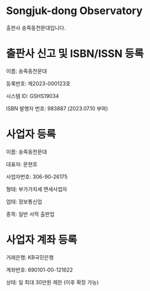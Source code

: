# Songjuk-dong Observatory

출판사 송죽동천문대입니다.

# 출판사 신고 및 ISBN/ISSN 등록

이름: 송죽동천문대

등록번호: 제2023-000123호

시스템 ID: GSHS19034

ISBN 발행자 번호: 983887 (2023.07.10 부여)

# 사업자 등록

이름: 송죽동천문대

대표자: 문현호

사업자번호: 306-90-26175

형태: 부가가치세 면세사업자

업태: 정보통신업

종목: 일반 서적 출판업

# 사업자 계좌 등록

거래은행: KB국민은행

계좌번호: 690101-00-121622

상태: 일 최대 30만원 제한 (이후 확장 가능)
